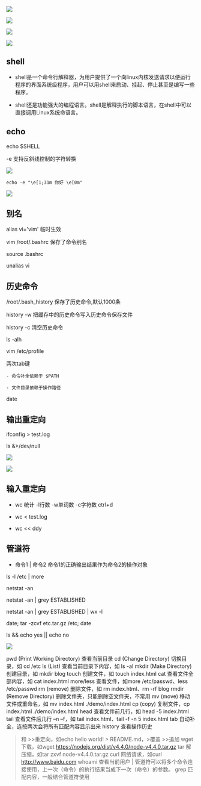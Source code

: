 ![](/assets/360截图17940622107137107.png)

![](/assets/360截图184702017878114.png)

![](/assets/360截图16720407100111136.png)

![](/assets/360截图17860603494875.png)


## shell

* shell是一个命令行解释器，为用户提供了一个向linux内核发送请求以便运行程序的界面系统级程序，用户可以用shell来启动、挂起、停止甚至是编写一些程序。

* shell还是功能强大的编程语言。shell是解释执行的脚本语言，在shell中可以直接调用Linux系统命语言。

## echo

echo $SHELL

-e    支持反斜线控制的字符转换

![](/assets/360截图176808038110297.png)

`echo -e "\e[1;31m 你好 \e[0m"`

![](/assets/360截图16821217658050.png)



## 别名

alias vi='vim'    临时生效

vim /root/.bashrc    保存了命令别名

source .bashrc

unalias vi



## 历史命令

/root/.bash_history    保存了历史命令,默认1000条

history -w    把缓存中的历史命令写入历史命令保存文件

history -c    清空历史命令

ls -alh

vim /etc/profile

两次tab键

    - 命令补全依赖于 $PATH

    - 文件目录依赖于操作路径

date



## 输出重定向

ifconfig > test.log

ls &>/dev/null

![](/assets/360截图17860603494875.png)

![](/assets/360截图16720404573679.png)


## 输入重定向

- wc 统计    -l行数    -w单词数    -c字符数    ctrl+d

- wc < test.log

- wc << ddy



## 管道符

- 命令1 | 命令2    命令1的正确输出结果作为命令2的操作对象

ls -l /etc | more

netstat -an

netstat -an | grey ESTABLISHED

netstat -an | grey ESTABLISHED | wx -l



date; tar -zcvf etc.tar.gz /etc; date

ls && echo yes || echo no

![](/assets/360截图17040515627772.png)







pwd (Print Working Directory) 查看当前目录
cd (Change Directory) 切换目录，如 cd /etc
ls (List) 查看当前目录下内容，如 ls -al
mkdir (Make Directory) 创建目录，如 mkdir blog
touch 创建文件，如 touch index.html
cat 查看文件全部内容，如 cat index.html
more/less 查看文件，如more /etc/passwd、less /etc/passwd
rm (remove) 删除文件，如 rm index.html、rm -rf  blog
rmdir (Remove Directory) 删除文件夹，只能删除空文件夹，不常用
mv (move) 移动文件或重命名，如 mv index.html ./demo/index.html
cp (copy) 复制文件，cp index.html ./demo/index.html
head 查看文件前几行，如 head -5 index.html
tail 查看文件后几行 –n –f，如 tail index.html、tail -f -n 5 index.html 
tab 自动补全，连按两次会将所有匹配内容显示出来
history 查看操作历史
> 和 >>重定向，如echo hello world! > README.md，>覆盖 >>追加
wget 下载，如wget https://nodejs.org/dist/v4.4.0/node-v4.4.0.tar.gz
tar 解压缩，如tar zxvf node-v4.4.0.tar.gz
curl 网络请求，如curl http://www.baidu.com
whoami 查看当前用户
| 管道符可以将多个命令连接使用，上一次（命令）的执行结果当成下一次（命令）的参数。
grep 匹配内容，一般结合管道符使用

